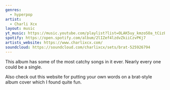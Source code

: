 ```yaml
---
genres:
  - hyperpop
artist:
  - Charli Xcx
layout: music
yt_music: https://music.youtube.com/playlist?list=OLAK5uy_kmzoSOa_tCizE-r4sweNz91d9qBv1UCVY
spotify: https://open.spotify.com/album/2lIZef4lzdvZkiiCzvPKj7
artists_website: https://www.charlixcx.com/
soundcloud: https://soundcloud.com/charlixcx/sets/brat-525926794
---
```

This album has some of the most catchy songs in it ever. Nearly every one could be a single.

Also check out this website for putting your own words on a brat-style album cover which I found quite fun.